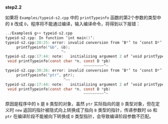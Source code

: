__step2.2__

如果将 `Examples/typeid-s2.cpp` 中的 `printTypeinfo` 函数的第2个参数的类型中的 `B` 改成 `D`，程序将不能通过编译，输入编译命令，将得到以下报错：

```c
../Examples$ g++ typeid-s2.cpp
typeid-s2.cpp: In function ‘int main()’:
typeid-s2.cpp:28:25: error: invalid conversion from ‘B*’ to ‘const D*’ [-fpermissive]
     printTypeinfo("&b", &b);
                         ^~
typeid-s2.cpp:17:44: note:   initializing argument 2 of ‘void printTypeinfo(const char*, const D*)’
 void printTypeinfo(const char *n, const D *pb)
                                   ~~~~~~~~~^~
typeid-s2.cpp:30:26: error: invalid conversion from ‘B*’ to ‘const D*’ [-fpermissive]
     printTypeinfo("ptr", ptr);
                          ^~~
typeid-s2.cpp:17:44: note:   initializing argument 2 of ‘void printTypeinfo(const char*, const D*)’
 void printTypeinfo(const char *n, const D *pb)
                                   ~~~~~~~~~^~
```

原因是程序中的 `b` 是 `B` 类型的对象，虽然 `ptr` 实际指向的是 `D` 类型对象，但在定义时 `new` 返回的指针被隐式向上转换成了指向 `B` 类型的指针，传递参数时 `&b` 和 `ptr` 在编译阶段不能被向下转换成 `D` 类型指针，会导致编译阶段参数不匹配。

